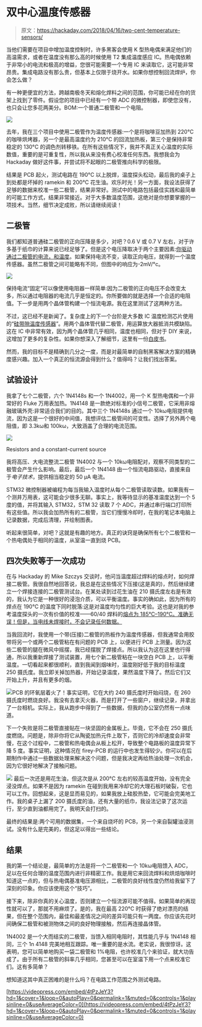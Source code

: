 # 双中心温度传感器

> 原文：<https://hackaday.com/2018/04/16/two-cent-temperature-sensors/>

当他们需要在项目中增加温度控制时，许多黑客会使用 K 型热电偶来满足他们的高温需求，或者在温度没有那么高的时候使用 T2 集成温度感应 IC。热电偶依赖于非常小的电流和极高的增益，您很可能需要一个专用 IC 来读取它，这可能非常昂贵。集成电路没有那么贵，但基本上仅限于烧开水。如果你想控制回流焊炉，你会怎么做？

有一种更便宜的方法，跨越南极冬天和熔化焊料之间的范围，你可能已经在你的货架上找到了零件。假设您的项目中已经有一个带 ADC 的微控制器，即使您没有，也只会让您多花两美分。BOM:一个普通二极管和一个电阻。

![](img/77bee6059e7a6b97e12714830a99297e.png)

去年，我在三个项目中使用二极管作为温度传感器:一个是将咖啡豆加热到 220°C 的咖啡烘烤器，另一个是最高温度约为 210°C 的回流加热板，第三个是保持非常稳定的 130°C 的调色剂转移铁。在所有这些情况下，我并不真正关心温度的实际数值，重要的是可重复性，所以我从来没有费心校准任何东西。我想我会为 Hackaday 做好这件事，并尝试将不起眼的二极管推向科学的极限。

结果是 PCB 起火，测试电路在 190°C 以上脱焊，温度探头松动，最后我的桌子上到处都是坏掉的 ramekin 和 200°C 花生油。欢乐时光！另一方面，我设法获得了足够的数据来校准一些二极管，结果非常好。测试中的电路包括最佳实践和最简单的可能工作方式，结果非常接近。对于大多数温度范围，这绝对是你想要掌握的一项技术。当然，细节决定成败，所以请继续阅读！

## 二极管

我们都知道普通硅二极管的正向压降是多少，对吧？0.6 V 或 0.7 V 左右，对于许多基于纸巾的计算来说已经足够了。但是这个电压降取决于两个主要因素:[你驱动通过二极管的电流，和温度](https://en.wikipedia.org/wiki/Shockley_diode_equation)。如果保持电流不变，读取正向电压，就得到一个温度传感器。虽然二极管之间可能略有不同，但图中的响应为-2mV/°c。

![](img/8ef3ead92afb90019052c8699e878c5d.png)

保持电流“固定”可以像使用电阻器一样简单:因为二极管的正向电压不会改变太多，所以通过电阻器的电流几乎是恒定的。你所要做的就是选择一个合适的电阻值。下一步是用两个晶体管构建一个恒流电源。我在这里测试了这两种方法。

不过，这已经不是新闻了。复杂度上的下一个台阶是大多数 IC 温度检测芯片使用的“[硅带隙温度传感器](https://en.wikipedia.org/wiki/Silicon_bandgap_temperature_sensor)”。用两个晶体管代替二极管，用运算放大器抵消共模缺陷。这在 IC 中非常有效，因为两个晶体管几乎相同，温度也相同，但对于 DIY 来说，这增加了更多的复杂性。如果你想深入了解细节，这里有一份[白皮书](https://hackaday.com/wp-content/uploads/2018/04/sboa019.pdf)。

然而，我的目标不是精确到几分之一度，而是对最简单的自制黑客解决方案的精确度感兴趣。加入一个真正的恒流源会得到什么？值得吗？让我们找出答案。

## 试验设计

我拿了七个二极管，六个 1N4148s 和一个 1N4002，用一个 K 型热电偶和一个非常好的 Fluke 万用表加热。1N4148 是一款绝对标准的小信号二极管，它采用非熔融玻璃外壳:非常适合我们的目的。其中三个 1N4148s 通过一个 10kω电阻提供电流，因为这是一个很好的中间值，我想评估二极管间的可变性。选择了另外两个电阻值，即 3.3kω和 100kω，大致涵盖了合理的电流范围。

[![](img/b9976df7d9d14a40965c830502783355.png)](https://hackaday.com/wp-content/uploads/2018/04/dscf0672.jpg)

Resistors and a constant-current source

我将高压、大电流整流二极管 1N4002 与一个 10kω电阻配对，观察不同类型的二极管会产生什么影响。最后，最后一个 1N4148 由一个恒流电路驱动，直接来自于*电子技术*，提供相当稳定的 50 μA 电流。

STM32 微控制器被编程为每当我输入温度时从每个二极管读取读数。如果我有一个测井万用表，这可能会少很多无聊。事实上，我等待显示的基准温度达到一个 5 度的值，并将其输入 STM32，STM 32 读取 7 个 ADC，并通过串行端口打印所有这些值。所以我会加热所有的二极管，当它们慢慢冷却时，在我的笔记本电脑上记录数据，完成后清理，并绘制图表。

听起来很简单，对吧？这就是有趣的地方。真正的诀窍是确保所有七个二极管和一个热电偶处于相同的温度，从室温一直到烧 PCB。

## 四次失败等于一次成功

在与 Hackaday 的 Mike Szczys 交谈时，他问当温度超过焊料的熔点时，如何焊接二极管。我很自然地回答说，我总是在这些情况下压接(这是真的)，然后继续建立一个焊接连接的二极管测试台。在某处读到过花生油在 210 摄氏度左右是有效的，我认为它是一种很好的浸泡介质，可以平衡温度。事实的确如此，因为所有的焊点在 190°C 的温度下同时脱落:这是对温度均匀性的巨大考验。这也是对我的参考温度探头的一次有价值的校准——60/40 焊料的[熔点为 185°C–190°C。准确无误！但是，当电线未焊接时，不会记录任何数据。](https://en.wikipedia.org/wiki/Solder)

当我回流时，我使用一个带(压接)二极管的热板作为温度传感器，但我通常会用胶带将另一个或两个二极管粘在有问题的 PCB 上，以便进行 PCB 上测量。因为这些二极管的腿在微风中摇摆，我已经摆脱了焊接点。所以我认为这在这里也行得通，所以我重新焊接了测试装置，用七个新二极管粘在一块空白 PCB 上，以平衡温度。一切看起来都很顺利，直到我闻到烟味时，温度刚好低于我的目标温度 250 摄氏度。我立即关掉加热器，开始记录温度，果然温度下降了。然后它们又开始上升，并且有更多的烟。

[![](img/2191c8f8bcf498447db9c3b5a5fdc343.png)](https://hackaday.com/wp-content/uploads/2018/04/run13.jpg)PCB 的环氧层着火了！事实证明，它在大约 240 摄氏度时开始闷烧，在 260 摄氏度时燃烧良好。我没有去拿灭火器，而是打开了一些窗户，继续记录，并拿出了一台相机。实际上，我从跑步中得到了一些数据，但我的办公室仍然有一点味道。

下一个失败是将二极管直接贴在一块坚固的金属板上。毕竟，它不会在 250 摄氏度燃烧。问题是，除非你将它从陶瓷加热元件上取下，否则它的冷却速度会非常慢，在这个过程中，二极管和热电偶会从板上松开，导致整个电路板的温度异常下降 5 度。事实证明，这种情况在 firey-PCB 的运行中也发生得较少。你可以在后期制作中通过一些数据处理来解决这个问题，但是我决定再给热油处理一次机会，因为它很好地解决了接触问题。

[![](img/ec1c3d57ef8612ed7596afcd76b657ab.png)](https://hackaday.com/wp-content/uploads/2018/04/run23.jpg) 最后一次还是用花生油，但这次是从 200°C 左右的较高温度开始，没有完全浸没焊点。如果不是因为 ramekin 在碰到我用来冷却它的大理石板时破裂，它也可以工作。回想起来，这是显而易见的，如果我放上硅胶热垫，它可能会完美地工作。我的桌子上漏了 200 摄氏度的油，还有大量的纸巾，我设法记录了这次运行，至少直到油都用完了。我明天会打扫的。

最终的结果是:两个可用的数据集，一个来自烧坏的 PCB，另一个来自裂罐油浸测试。没有什么是完美的，但这足以得出一些结论。

## 结果

我的第一个结论是，最简单的方法是将一个二极管和一个 10kω电阻馈入 ADC，足以在任何合理的温度范围内进行非精密工作。我是用它来回流焊料和烘焙咖啡时知道这一点的，但与热电偶基准电压源相比，二极管的良好线性度仍然给我留下了深刻的印象。你应该使用这个“技巧”。

接下来，除非你真的关心温度，否则建立一个恒流源可能不值得。如果简单的再现性就可以了，那就不用麻烦了。是的，我在最高 220°C 时获得了绝对漂亮的结果，但在整个范围内，最佳和最差情况之间的差异可能只有一两度。你应该先花时间确保二极管和被测物体之间的良好物理接触，然后再连接晶体管。

1N4002 是一个大而结实的二极管，当馈入相同电阻时，其性能几乎与 1N4148 相同，三个 1n 4148 完美地相互跟踪。唯一重要的是水流。老实说，我很惊讶。这表明，您可以简单地购买一袋二极管和 1%电阻，也许校准几个来验证，就大功告成了。由于所有二极管的斜率几乎相同，您甚至可以在室温下用一个点来校准它们。这有多简单？

想知道这其中真正困难的是什么吗？在电路工作范围之外测试电路。

[https://videopress.com/embed/4tPzJeY3?hd=1&cover=1&loop=0&autoPlay=0&permalink=1&muted=0&controls=1&playsinline=0&useAverageColor=0](https://videopress.com/embed/4tPzJeY3?hd=1&cover=1&loop=0&autoPlay=0&permalink=1&muted=0&controls=1&playsinline=0&useAverageColor=0)